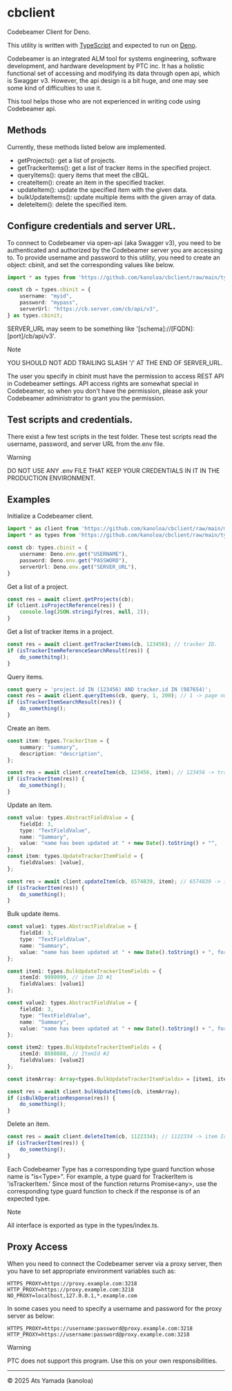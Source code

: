 # cbclient

Codebeamer Client for Deno.

This utility is written with [TypeScript](https://www.typescriptlang.org) and expected to run on [Deno](https://deno.com).

Codebeamer is an integrated ALM tool for systems engineering, software development, and hardware development by PTC inc.
It has a holistic functional set of accessing and modifying its data through open api, which is Swagger v3.
However, the api design is a bit huge, and one may see some kind of difficulties to use it.

This tool helps those who are not experienced in writing code using Codebeamer api.

## Methods
Currently, these methods listed below are implemented.

- getProjects(): get a list of projects.
- getTrackerItems(): get a list of tracker items in the specified project.
- queryItems(): query items that meet the cBQL.
- createItem(): create an item in the specified tracker.
- updateItem(): update the specified item with the given data.
- bulkUpdateItems(): update multiple items with the given array of data.
- deleteItem(): delete the specified item.

## Configure credentials and server URL.
To connect to Codebeamer via open-api (aka Swagger v3), you need to be authenticated and authorized by
the Codebeamer server you are accessing to. To provide username and password to this utility, you need to
create an object: cbinit, and set the corresponding values like below.
```ts
import * as types from 'https://github.com/kanoloa/cbclient/raw/main/types/index.ts';

const cb = types.cbinit = {
    username: "myid",
    password: "mypass",
    serverUrl: "https://cb.server.com/cb/api/v3",
} as types.cbinit;
```
SERVER_URL may seem to be something like '[schema]://[FQDN]:[port]/cb/api/v3'.

>[!NOTE]
> YOU SHOULD NOT ADD TRAILING SLASH '/' AT THE END OF SERVER_URL.

The user you specify in cbinit must have the permission to access REST API in Codebeamer settings.
API access rights are somewhat special in Codebeamer, so when you don't have the permission,
please ask your Codebeamer administrator to grant you the permission.

## Test scripts and credentials.

There exist a few test scripts in the test folder. These test scripts read the username, password, and server URL from
 the.env file.

> [!WARNING]
> DO NOT USE ANY .env FILE THAT KEEP YOUR CREDENTIALS IN IT IN THE PRODUCTION ENVIRONMENT.

## Examples
Initialize a Codebeamer client.
```ts
import * as client from 'https://github.com/kanoloa/cbclient/raw/main/mod.ts';
import * as types from 'https://github.com/kanoloa/cbclient/raw/main/types/index.ts';

const cb: types.cbinit = {
    username: Deno.env.get("USERNAME"),
    password: Deno.env.get("PASSWORD"),
    serverUrl: Deno.env.get("SERVER_URL"),
}

```
Get a list of a project.
```ts
const res = await client.getProjects(cb);
if (client.isProjectReference(res)) {
    console.log(JSON.stringify(res, null, 2));
}
```
Get a list of tracker items in a project.
```ts
const res = await client.getTrackerItems(cb, 123456); // tracker ID.
if (isTrackerItemReferenceSearchResult(res)) {
    do_somethitng();
}
```
Query items.
```ts
const query = 'project.id IN (123456) AND tracker.id IN (987654)';
const res = await client.queryItems(cb, query, 1, 200); // 1 -> page number, 200 -> chunk size
if (isTrackerItemSearchResult(res)) {
    do_something();
}
```
Create an item.

```ts
const item: types.TrackerItem = {
    summary: "summary",
    description: "description",
};

const res = await client.createItem(cb, 123456, item); // 123456 -> tracker ID
if (isTrackerItem(res)) {
    do_something();
}
```
Update an item.
```ts
const value: types.AbstractFieldValue = {
    fieldId: 3,
    type: "TextFieldValue",
    name: "Summary",
    value: "name has been updated at " + new Date().toString() + "",
};
const item: types.UpdateTrackerItemField = {
    fieldValues: [value],
};

const res = await client.updateItem(cb, 6574839, item); // 6574839 -> item ID. 
if (isTrackerItem(res)) {
    do_something();
}
```
Bulk update items.
```ts
const value1: types.AbstractFieldValue = {
    fieldId: 3,
    type: "TextFieldValue",
    name: "Summary",
    value: "name has been updated at " + new Date().toString() + ", for value_1.",
};

const item1: types.BulkUpdateTrackerItemFields = {
    itemId: 9999999, // item ID #1
    fieldValues: [value1]
};

const value2: types.AbstractFieldValue = {
    fieldId: 3,
    type: "TextFieldValue",
    name: "Summary",
    value: "name has been updated at " + new Date().toString() + ", for value_2.",
};

const item2: types.BulkUpdateTrackerItemFields = {
    itemId: 8888888, // ItemId #2
    fieldValues: [value2]
};

const itemArray: Array<types.BulkUpdateTrackerItemFields> = [item1, item2];

const res = await client.bulkUpdateItems(cb, itemArray);
if (isBulkOperationResponse(res)) {
    do_something();
}
```
Delete an item.
```ts
const res = await client.deleteItem(cb, 1122334); // 1122334 -> item Id.
if (isTrackerItem(res)) {
    do_something();
}
```

Each Codebeamer Type has a corresponding type guard function whose name is "is\<Type\>". 
For example, a type guard for TrackerItem is 'isTrackerItem.'
Since most of the function returns Promise\<any\>, use the corresponding type guard function
to check if the response is of an expected type.

> [!NOTE]
> All interface is exported as type in the types/index.ts.

## Proxy Access
When you need to connect the Codebeamer server via a proxy server, then you have to set 
 appropriate environment variables such as:
```dotenv
HTTPS_PROXY=https://proxy.example.com:3218
HTTP_PROXY=https://proxy.example.com:3218
NO_PROXY=localhost,127.0.0.1,*.example.com
```
In some cases you need to specify a username and password for the proxy server as below:
```dotenv
HTTPS_PROXY=https://username:password@proxy.example.com:3218
HTTP_PROXY=https://username:password@proxy.example.com:3218
```

> [!WARNING]
> PTC does not support this program. Use this on your own responsibilities.

----
&copy; 2025 Ats Yamada (kanoloa)





